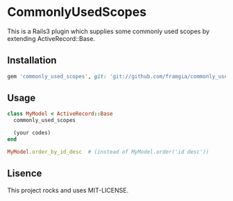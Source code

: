 # CommonlyUsedScopes
This is a Rails3 plugin which supplies some commonly used scopes by extending ActiveRecord::Base.

## Installation
```ruby
gem 'commonly_used_scopes', git: 'git://github.com/framgia/commonly_used_scopes.git'
```

## Usage
```ruby
class MyModel < ActiveRecord::Base
  commonly_used_scopes

  (your codes)
end
```

```ruby
MyModel.order_by_id_desc  # (instead of MyModel.order('id desc'))
```

## Lisence
This project rocks and uses MIT-LICENSE.
